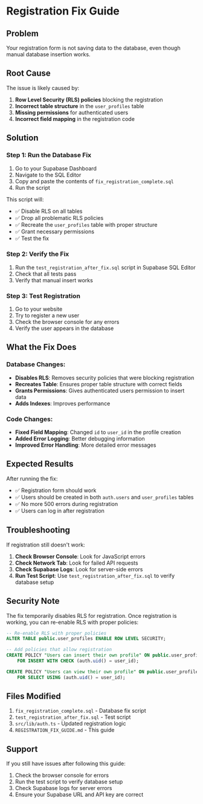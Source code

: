 # Registration Fix Guide

## Problem
Your registration form is not saving data to the database, even though manual database insertion works.

## Root Cause
The issue is likely caused by:
1. **Row Level Security (RLS) policies** blocking the registration
2. **Incorrect table structure** in the `user_profiles` table
3. **Missing permissions** for authenticated users
4. **Incorrect field mapping** in the registration code

## Solution

### Step 1: Run the Database Fix
1. Go to your Supabase Dashboard
2. Navigate to the SQL Editor
3. Copy and paste the contents of `fix_registration_complete.sql`
4. Run the script

This script will:
- ✅ Disable RLS on all tables
- ✅ Drop all problematic RLS policies
- ✅ Recreate the `user_profiles` table with proper structure
- ✅ Grant necessary permissions
- ✅ Test the fix

### Step 2: Verify the Fix
1. Run the `test_registration_after_fix.sql` script in Supabase SQL Editor
2. Check that all tests pass
3. Verify that manual insert works

### Step 3: Test Registration
1. Go to your website
2. Try to register a new user
3. Check the browser console for any errors
4. Verify the user appears in the database

## What the Fix Does

### Database Changes:
- **Disables RLS**: Removes security policies that were blocking registration
- **Recreates Table**: Ensures proper table structure with correct fields
- **Grants Permissions**: Gives authenticated users permission to insert data
- **Adds Indexes**: Improves performance

### Code Changes:
- **Fixed Field Mapping**: Changed `id` to `user_id` in the profile creation
- **Added Error Logging**: Better debugging information
- **Improved Error Handling**: More detailed error messages

## Expected Results

After running the fix:
- ✅ Registration form should work
- ✅ Users should be created in both `auth.users` and `user_profiles` tables
- ✅ No more 500 errors during registration
- ✅ Users can log in after registration

## Troubleshooting

If registration still doesn't work:

1. **Check Browser Console**: Look for JavaScript errors
2. **Check Network Tab**: Look for failed API requests
3. **Check Supabase Logs**: Look for server-side errors
4. **Run Test Script**: Use `test_registration_after_fix.sql` to verify database setup

## Security Note

The fix temporarily disables RLS for registration. Once registration is working, you can re-enable RLS with proper policies:

```sql
-- Re-enable RLS with proper policies
ALTER TABLE public.user_profiles ENABLE ROW LEVEL SECURITY;

-- Add policies that allow registration
CREATE POLICY "Users can insert their own profile" ON public.user_profiles
    FOR INSERT WITH CHECK (auth.uid() = user_id);

CREATE POLICY "Users can view their own profile" ON public.user_profiles
    FOR SELECT USING (auth.uid() = user_id);
```

## Files Modified

1. `fix_registration_complete.sql` - Database fix script
2. `test_registration_after_fix.sql` - Test script
3. `src/lib/auth.ts` - Updated registration logic
4. `REGISTRATION_FIX_GUIDE.md` - This guide

## Support

If you still have issues after following this guide:
1. Check the browser console for errors
2. Run the test script to verify database setup
3. Check Supabase logs for server errors
4. Ensure your Supabase URL and API key are correct
